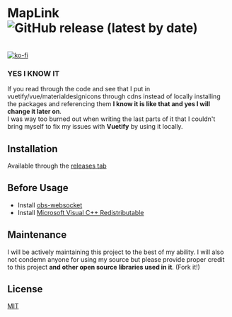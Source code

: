 # MapLink ![GitHub release (latest by date)](https://img.shields.io/github/downloads/lucthesloth/maplinkv2/latest/total)
<br>[![ko-fi](https://ko-fi.com/img/githubbutton_sm.svg)](https://ko-fi.com/B0B4ANQGE)

### YES I KNOW IT
If you read through the code and see that I put in vuetify/vue/materialdesignicons through cdns instead of locally installing the packages and referencing them **I know it is like that and yes I will change it later on**.<br> I was way too burned out when writing the last parts of it that I couldn't bring myself to fix my issues with **Vuetify** by using it locally.
## Installation

Available through the [releases tab](https://github.com/lucthesloth/maplinkv2/releases)

## Before Usage

- Install [obs-websocket](https://obsproject.com/forum/resources/obs-websocket-remote-control-obs-studio-from-websockets.466/)
- Install [Microsoft Visual C++ Redistributable ](https://aka.ms/vs/17/release/vc_redist.x86.exe)
## Maintenance
I will be actively maintaining this project to the best of my ability.
I will also not condemn anyone for using my source but please provide proper credit to this project **and other open source libraries used in it**. (Fork it!)

## License
[MIT](https://choosealicense.com/licenses/mit/)
